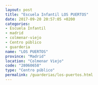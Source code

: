 ```yaml
---
layout: post
title: "Escuela Infantil LOS PUERTOS"
date: 2017-09-20 20:57:05 +0200
categories:
- Escuela Infantil
- madrid
- colmenar-viejo
- Centro público
- guarderia
name: "LOS PUERTOS"
province: "Madrid"
location: "Colmenar Viejo"
code: "28060658"
type: "Centro público"
permalink: /guarderias/los-puertos.html
---
```

